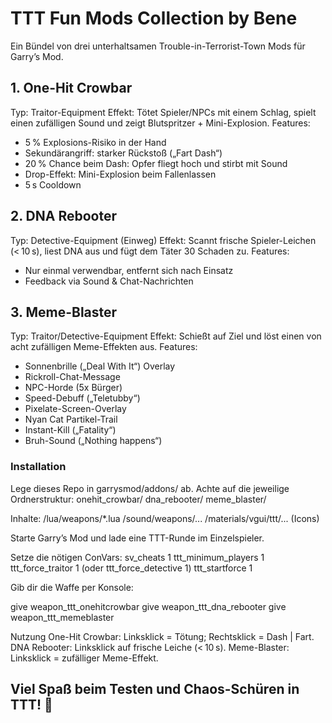 # TTT Fun Mods Collection by Bene

Ein Bündel von drei unterhaltsamen Trouble-in-Terrorist-Town Mods für Garry’s Mod.

## 1. One-Hit Crowbar

Typ: Traitor-Equipment
Effekt: Tötet Spieler/NPCs mit einem Schlag, spielt einen zufälligen Sound und zeigt Blutspritzer + Mini-Explosion.
Features:
- 5 % Explosions-Risiko in der Hand
- Sekundärangriff: starker Rückstoß („Fart Dash“)
- 20 % Chance beim Dash: Opfer fliegt hoch und stirbt mit Sound
- Drop-Effekt: Mini-Explosion beim Fallenlassen
- 5 s Cooldown

## 2. DNA Rebooter

Typ: Detective-Equipment (Einweg)
Effekt: Scannt frische Spieler-Leichen (< 10 s), liest DNA aus und fügt dem Täter 30 Schaden zu.
Features:
- Nur einmal verwendbar, entfernt sich nach Einsatz
- Feedback via Sound & Chat-Nachrichten

## 3. Meme-Blaster

Typ: Traitor/Detective-Equipment
Effekt: Schießt auf Ziel und löst einen von acht zufälligen Meme-Effekten aus.
Features:
- Sonnenbrille („Deal With It“) Overlay
- Rickroll-Chat-Message
- NPC-Horde (5x Bürger)
- Speed-Debuff („Teletubby“)
- Pixelate-Screen-Overlay
- Nyan Cat Partikel-Trail
- Instant-Kill („Fatality“)
- Bruh-Sound („Nothing happens“)

### Installation
Lege dieses Repo in garrysmod/addons/ ab.
Achte auf die jeweilige Ordnerstruktur:
onehit_crowbar/
dna_rebooter/
meme_blaster/

Inhalte:
/lua/weapons/*.lua
/sound/weapons/...
/materials/vgui/ttt/... (Icons)

Starte Garry’s Mod und lade eine TTT-Runde im Einzelspieler.

Setze die nötigen ConVars:
sv_cheats 1
ttt_minimum_players 1
ttt_force_traitor 1  (oder ttt_force_detective 1)
ttt_startforce 1

Gib dir die Waffe per Konsole:

give weapon_ttt_onehitcrowbar
give weapon_ttt_dna_rebooter
give weapon_ttt_memeblaster

Nutzung
One-Hit Crowbar: Linksklick = Tötung; Rechtsklick = Dash | Fart.
DNA Rebooter: Linksklick auf frische Leiche (< 10 s).
Meme-Blaster: Linksklick = zufälliger Meme-Effekt.

## Viel Spaß beim Testen und Chaos-Schüren in TTT! 🎉
